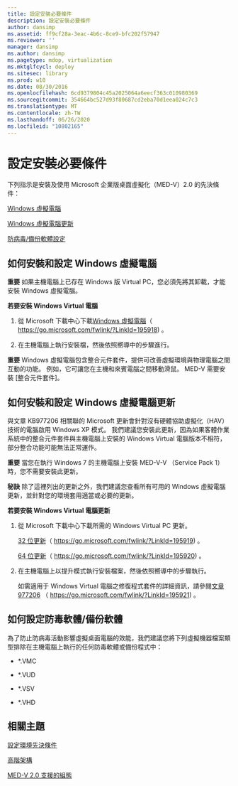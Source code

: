 ```yaml
---
title: 設定安裝必要條件
description: 設定安裝必要條件
author: dansimp
ms.assetid: ff9cf28a-3eac-4b6c-8ce9-bfc202f57947
ms.reviewer: ''
manager: dansimp
ms.author: dansimp
ms.pagetype: mdop, virtualization
ms.mktglfcycl: deploy
ms.sitesec: library
ms.prod: w10
ms.date: 08/30/2016
ms.openlocfilehash: 6cd9379804c45a2025064a6eecf363c010980369
ms.sourcegitcommit: 354664bc527d93f80687cd2eba70d1eea024c7c3
ms.translationtype: MT
ms.contentlocale: zh-TW
ms.lasthandoff: 06/26/2020
ms.locfileid: "10802165"
---
```

# 設定安裝必要條件


下列指示是安裝及使用 Microsoft 企業版桌面虛擬化（MED-V）2.0 的先決條件：

[Windows 虛擬電腦](#bkmk-howtoinstallandconfiguremicrosoftvirtualpc7)

[Windows 虛擬電腦更新](#bkmk-howtoinstallandconfiguremicrosoftvirtualpc7update)

[防病毒/備份軟體設定](#bkmk-antivirusbackupsoftwareconfiguration)

## <a href="" id="bkmk-howtoinstallandconfiguremicrosoftvirtualpc7"></a>如何安裝和設定 Windows 虛擬電腦


**重要** 如果主機電腦上已存在 Windows 版 Virtual PC，您必須先將其卸載，才能安裝 Windows 虛擬電腦。

 

**若要安裝 Windows Virtual 電腦**

1.  從 Microsoft 下載中心下載[Windows 虛擬電腦](https://go.microsoft.com/fwlink/?LinkId=195918)（ https://go.microsoft.com/fwlink/?LinkId=195918) 。

2.  在主機電腦上執行安裝檔，然後依照嚮導中的步驟進行。

**重要** Windows 虛擬電腦包含整合元件套件，提供可改善虛擬環境與物理電腦之間互動的功能。 例如，它可讓您在主機和來賓電腦之間移動滑鼠。 MED-V 需要安裝 [整合元件套件]。

 

## <a href="" id="bkmk-howtoinstallandconfiguremicrosoftvirtualpc7update"></a>如何安裝和設定 Windows 虛擬電腦更新


與文章 KB977206 相關聯的 Microsoft 更新會針對沒有硬體協助虛擬化（HAV）技術的電腦啟用 Windows XP 模式。 我們建議您安裝此更新，因為如果客體作業系統中的整合元件套件與主機電腦上安裝的 Windows Virtual 電腦版本不相符，部分整合功能可能無法正常運作。

**重要** 當您在執行 Windows 7 的主機電腦上安裝 MED-V-V （Service Pack 1）時，您不需要安裝此更新。

 

**秘訣** 除了這裡列出的更新之外，我們建議您查看所有可用的 Windows 虛擬電腦更新，並針對您的環境套用適當或必要的更新。

 

**若要安裝 Windows Virtual 電腦更新**

1.  從 Microsoft 下載中心下載所需的 Windows Virtual PC 更新。

    [32 位更新](https://go.microsoft.com/fwlink/?LinkId=195919)（ https://go.microsoft.com/fwlink/?LinkId=195919) 。

    [64 位更新](https://go.microsoft.com/fwlink/?LinkId=195920)（ https://go.microsoft.com/fwlink/?LinkId=195920) 。

2.  在主機電腦上以提升模式執行安裝檔案，然後依照嚮導中的步驟執行。

    如需適用于 Windows Virtual 電腦之修復程式套件的詳細資訊，請參閱[文章 977206](https://go.microsoft.com/fwlink/?LinkId=195921) （ https://go.microsoft.com/fwlink/?LinkId=195921) 。

## <a href="" id="bkmk-antivirusbackupsoftwareconfiguration"></a>如何設定防毒軟體/備份軟體


為了防止防病毒活動影響虛擬桌面電腦的效能，我們建議您將下列虛擬機器檔案類型排除在主機電腦上執行的任何防毒軟體或備份程式中：

-   \*.VMC

-   \*.VUD

-   \*.VSV

-   \*.VHD

## 相關主題


[設定環境先決條件](configure-environment-prerequisites.md)

[高階架構](high-level-architecturemedv2.md)

[MED-V 2.0 支援的組態](med-v-20-supported-configurations.md)

 

 





